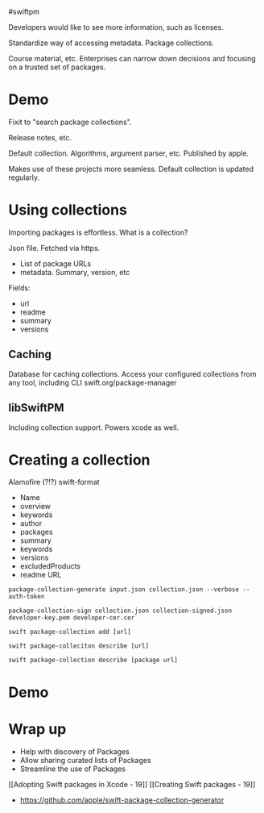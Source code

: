 #swiftpm 

Developers would like to see more information, such as licenses.  

Standardize way of accessing metadata.  Package collections.

Course material, etc.  Enterprises can narrow down decisions and focusing on a trusted set of packages.

# Demo
Fixit to "search package collections".  

Release notes, etc.  

Default collection.  Algorithms, argument parser, etc.  Published by apple.

Makes use of these projects more seamless.  Default collection is updated regularly.
# Using collections
Importing packages is effortless.  What is a collection?

Json file.  Fetched via https.

* List of package URLs
* metadata.  Summary, version, etc

Fields:
* url
* readme
* summary
* versions

## Caching
Database for caching collections.  Access your configured collections from any tool, including CLI
swift.org/package-manager

## libSwiftPM
Including collection support.  Powers xcode as well.


# Creating a collection
Alamofire (?!?)
swift-format

* Name
* overview
* keywords
* author
* packages
* summary
* keywords
* versions
* excludedProducts
* readme URL

`package-collection-generate input.json collection.json --verbose --auth-token `

`package-collection-sign collection.json collection-signed.json developer-key.pem developer-cer.cer`

`swift package-collection add [url]`

`swift package-colleciton describe [url]`

`swift package-collection describe [package url]`

# Demo
# Wrap up
* Help with discovery of Packages
* Allow sharing curated lists of Packages
* Streamline the use of Packages

[[Adopting Swift packages in Xcode - 19]]
[[Creating Swift packages - 19]]

* https://github.com/apple/swift-package-collection-generator



